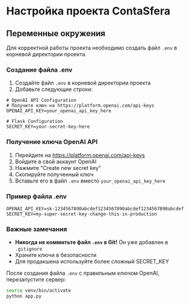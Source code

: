 # Настройка проекта ContaSfera

## Переменные окружения

Для корректной работы проекта необходимо создать файл `.env` в корневой директории проекта.

### Создание файла .env

1. Создайте файл `.env` в корневой директории проекта
2. Добавьте следующие строки:

```env
# OpenAI API Configuration
# Получите ключ на https://platform.openai.com/api-keys
OPENAI_API_KEY=your_openai_api_key_here

# Flask Configuration
SECRET_KEY=your-secret-key-here
```

### Получение ключа OpenAI API

1. Перейдите на https://platform.openai.com/api-keys
2. Войдите в свой аккаунт OpenAI
3. Нажмите "Create new secret key"
4. Скопируйте полученный ключ
5. Вставьте его в файл `.env` вместо `your_openai_api_key_here`

### Пример файла .env

```env
OPENAI_API_KEY=sk-1234567890abcdef1234567890abcdef1234567890abcdef
SECRET_KEY=my-super-secret-key-change-this-in-production
```

### Важные замечания

- **Никогда не коммитьте файл `.env` в Git!** Он уже добавлен в `.gitignore`
- Храните ключи в безопасности
- Для продакшена используйте более сложный SECRET_KEY

После создания файла `.env` с правильным ключом OpenAI, перезапустите сервер:

```bash
source venv/bin/activate
python app.py
``` 